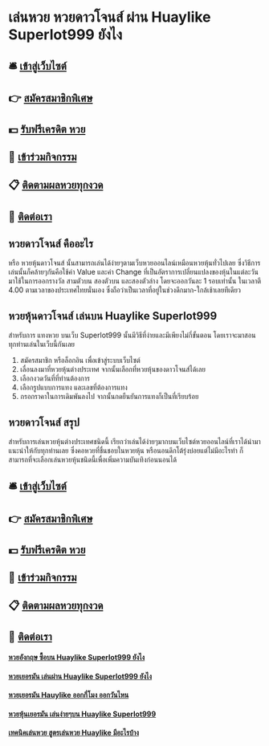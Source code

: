 # เล่นหวย หวยดาวโจนส์ ผ่าน Huaylike Superlot999 ยังไง 

## 🛎 [เข้าสู่เว็บไซต์](https://bit.ly/3dls2FT)
## 👉 [สมัครสมาชิกพิเศษ](https://bit.ly/3dls2FT)
## 💵 [รับฟรีเครดิต หวย](https://bit.ly/3UenUbo)
## 👑 [เข้าร่วมกิจกรรม](https://bit.ly/3UenUbo)
## 📋 [ติดตามผลหวยทุกงวด](https://bit.ly/3UenUbo)
## 📱 [ติดต่อเรา](https://bit.ly/3UenUbo)

## หวยดาวโจนส์ คืออะไร
หรือ หวยหุ้นดาวโจนส์ นั้นสามารถเล่นได้ง่ายๆตามเว็บหวยออนไลน์เหมือนหวยหุ้นทั่วไปเลย ซึ่งวิธีการเล่นนั้นก็คล้ายๆกันคือใช้ค่า Value และค่า Change ที่เป็นอัตราการเปลี่ยนแปลงของหุ้นในแต่ละวัน มาใช้ในการออกรางวัล สามตัวบน สองตัวบน และสองตัวล่าง โดยจะออกวันละ 1 รอบเท่านั้น ในเวลาตี 4.00 ตามเวลาของประเทศไทยนั่นเอง ซึ่งถือว่าเป็นเวลาที่อยู่ในช่วงดึกมาก-ใกล้เช้าเลยทีเดียว

## หวยหุ้นดาวโจนส์ เล่นบน Huaylike Superlot999
สำหรับการ แทงหวย บนเว็บ Superlot999 นั้นมีวิธีที่ง่ายและมีเพียงไม่กี่ขั้นตอน โดยเราจะมาสอนทุกท่านเล่นในเว็บนี้กันเลย
1. สมัครสมาชิก หรือล็อกอิน เพื่อเข้าสู่ระบบเว็บไซต์
2. เลื่อนลงมาที่หวยหุ้นต่างประเทศ จากนั้นเลือกที่หวยหุ้นของดาวโจนส์ได้เลย
3. เลือกงวดวันที่ที่ท่านต้องการ
4. เลือกรูปแบบการแทง และเลขที่ต้องการแทง
5. กรอกราคาในการเดิมพันลงไป จากนั้นกดยืนยันการแทงก็เป็นที่เรียบร้อย

## หวยดาวโจนส์ สรุป
สำหรับการเล่นหวยหุ้นต่างประเทศชนิดนี้ เรียกว่าเล่นได้ง่ายๆมากบนเว็บไซต์หวยออนไลน์ที่เราได้นำมาแนะนำให้กับทุกท่านเลย ซึ่งคอหวยที่ชื่นชอบในหวยหุ้น หรือนอนดึกโต้รุ่งบ่อยแต่ไม่มีอะไรทำ ก็สามารถที่จะเลือกเล่นหวยหุ้นชนิดนี้เพื่อเพิ่มความบันเทิงก่อนนอนได้

## 🛎 [เข้าสู่เว็บไซต์](https://bit.ly/3dls2FT)
## 👉 [สมัครสมาชิกพิเศษ](https://bit.ly/3dls2FT)
## 💵 [รับฟรีเครดิต หวย](https://bit.ly/3UenUbo)
## 👑 [เข้าร่วมกิจกรรม](https://bit.ly/3UenUbo)
## 📋 [ติดตามผลหวยทุกงวด](https://bit.ly/3UenUbo)
## 📱 [ติดต่อเรา](https://bit.ly/3UenUbo)

#### [หวยอังกฤษ ซื้อบน Huaylike Superlot999 ยังไง](https://atom.io/themes/หวยอังกฤษ%20ซื้อบน%20Huaylike%20Superlot999%20ยังไง)
#### [หวยเยอรมัน เล่นผ่าน Huaylike Superlot999 ยังไง](https://atom.io/themes/หวยเยอรมัน%20เล่นผ่าน%20Huaylike%20Superlot999%20ยังไง)
#### [หวยเยอรมัน Hauylike ออกกี่โมง ออกวันไหน](https://atom.io/themes/หวยเยอรมัน%20Hauylike%20ออกกี่โมง%20ออกวันไหน)
#### [หวยหุ้นเยอรมัน เล่นง่ายๆบน Huaylike Superlot999](https://atom.io/themes/หวยหุ้นเยอรมัน%20เล่นง่ายๆบน%20Huaylike%20Superlot999)
#### [เทคนิคเล่นหวย สูตรเล่นหวย Huaylike มีอะไรบ้าง](https://atom.io/themes/เทคนิคเล่นหวย%20สูตรเล่นหวย%20Huaylike%20มีอะไรบ้าง)